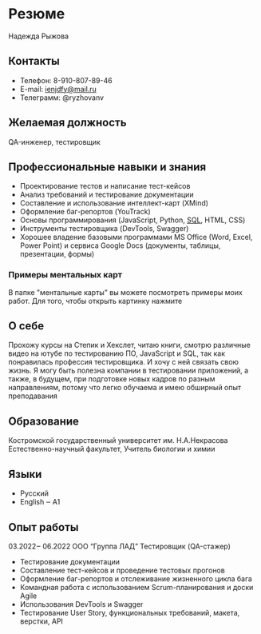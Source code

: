 # Резюме 
Надежда Рыжова

## Контакты

- Телефон: 8-910-807-89-46
- E-mail: ienjdfy@mail.ru
- Телеграмм: @ryzhovanv

## Желаемая должность
QA-инженер, тестировщик

## Профессиональные навыки и знания
-	Проектирование тестов и написание тест-кейсов
-	Анализ требований и тестирование документации
-	Составление и использование интеллект-карт (XMind)
-	Оформление баг-репортов (YouTrack)
-	Основы программирования (JavaScript, Python, [SQL](https://drive.google.com/file/d/1GJLsz1-uf1tW8qNiIbCVZxGlhrW3LM-S/view?usp=sharing), HTML, CSS)
-	Инструменты тестировщика (DevTools, Swagger)
-	Хорошее владение базовыми программами MS Office (Word, Excel, Power Point) и сервиса Google Docs (документы, таблицы, презентации, формы)

### Примеры ментальных карт
В папке "ментальные карты" вы можете посмотреть примеры моих работ. Для того, чтобы открыть картинку нажмите

## О себе
Прохожу курсы на Степик и Хекслет, читаю книги, смотрю различные видео на ютубе по тестированию ПО, JavaScript и SQL, так как понравилась профессия тестировщика. И хочу с ней связать свою жизнь.
Я могу быть полезна компании в тестировании приложений, а также, в будущем, при подготовке новых кадров по разным направлениям, потому что легко обучаема и имею обширный опыт преподавания

## Образование
Костромской государственный университет им. Н.А.Некрасова
Естественно-научный факультет, Учитель биологии и химии

## Языки
- Русский
- English ‒ А1 

## Опыт работы
03.2022‒ 06.2022
ООО “Группа ЛАД”
Тестировщик (QA-стажер)
-	Тестирование документации 
-	Составление тест-кейсов и проведение тестовых прогонов
-	Оформление баг-репортов и отслеживание жизненного цикла бага
-	Командная работа с использованием Scrum-планирования и доски Agile
-	Использования DevTools и Swagger
-	Тестирование User Story, функциональных требований, макета, верстки, API
